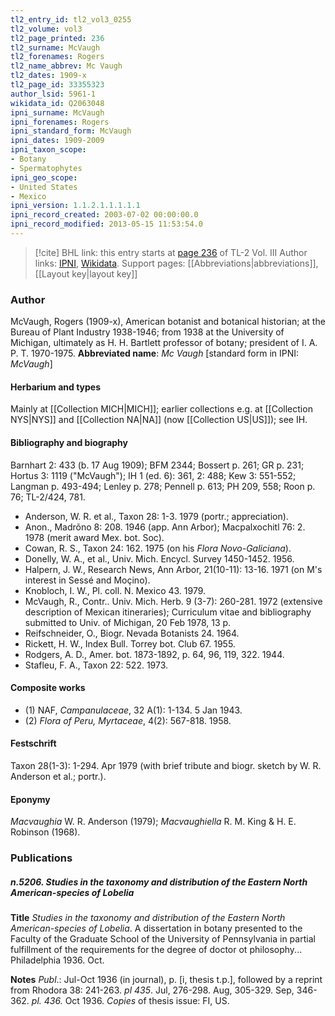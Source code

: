 ```yaml
---
tl2_entry_id: tl2_vol3_0255
tl2_volume: vol3
tl2_page_printed: 236
tl2_surname: McVaugh
tl2_forenames: Rogers
tl2_name_abbrev: Mc Vaugh
tl2_dates: 1909-x
tl2_page_id: 33355323
author_lsid: 5961-1
wikidata_id: Q2063048
ipni_surname: McVaugh
ipni_forenames: Rogers
ipni_standard_form: McVaugh
ipni_dates: 1909-2009
ipni_taxon_scope: 
- Botany
- Spermatophytes
ipni_geo_scope: 
- United States
- Mexico
ipni_version: 1.1.2.1.1.1.1.1
ipni_record_created: 2003-07-02 00:00:00.0
ipni_record_modified: 2013-05-15 11:53:54.0
---
```


> [!cite] BHL link: this entry starts at [page 236](https://www.biodiversitylibrary.org/page/33355323) of TL-2 Vol. III
> Author links: [IPNI](https://www.ipni.org/a/5961-1), [Wikidata](https://www.wikidata.org/wiki/Q2063048). Support pages: [[Abbreviations|abbreviations]], [[Layout key|layout key]]

### Author

McVaugh, Rogers (1909-x), American botanist and botanical historian; at the Bureau of Plant Industry 1938-1946; from 1938 at the University of Michigan, ultimately as H. H. Bartlett professor of botany; president of I. A. P. T. 1970-1975. 
**Abbreviated name**: *Mc Vaugh* \[standard form in IPNI: *McVaugh*\]

#### Herbarium and types

Mainly at [[Collection MICH|MICH]]; earlier collections e.g. at [[Collection NYS|NYS]] and [[Collection NA|NA]] (now [[Collection US|US]]); see IH.

#### Bibliography and biography

Barnhart 2: 433 (b. 17 Aug 1909); BFM 2344; Bossert p. 261; GR p. 231; Hortus 3: 1119 ("McVaugh"); IH 1 (ed. 6): 361, 2: 488; Kew 3: 551-552; Langman p. 493-494; Lenley p. 278; Pennell p. 613; PH 209, 558; Roon p. 76; TL-2/424, 781.
- Anderson, W. R. et al., Taxon 28: 1-3. 1979 (portr.; appreciation).
- Anon., Madrõno 8: 208. 1946 (app. Ann Arbor); Macpalxochitl 76: 2. 1978 (merit award Mex. bot. Soc).
- Cowan, R. S., Taxon 24: 162. 1975 (on his *Flora Novo-Galiciana*).
- Donelly, W. A., et al., Univ. Mich. Encycl. Survey 1450-1452. 1956.
- Halpern, J. W., Research News, Ann Arbor, 21(10-11): 13-16. 1971 (on M's interest in Sessé and Moçino).
- Knobloch, I. W., Pl. coll. N. Mexico 43. 1979.
- McVaugh, R., Contr.. Univ. Mich. Herb. 9 (3-7): 260-281. 1972 (extensive description of Mexican itineraries); Curriculum vitae and bibliography submitted to Univ. of Michigan, 20 Feb 1978, 13 p.
- Reifschneider, O., Biogr. Nevada Botanists 24. 1964.
- Rickett, H. W., Index Bull. Torrey bot. Club 67. 1955.
- Rodgers, A. D., Amer. bot. 1873-1892, p. 64, 96, 119, 322. 1944.
- Stafleu, F. A., Taxon 22: 522. 1973.

#### Composite works

- (1) NAF, *Campanulaceae*, 32 A(1): 1-134. 5 Jan 1943.
- (2) *Flora of Peru, Myrtaceae*, 4(2): 567-818. 1958.

#### Festschrift

Taxon 28(1-3): 1-294. Apr 1979 (with brief tribute and biogr. sketch by W. R. Anderson et al.; portr.).

#### Eponymy

*Macvaughia* W. R. Anderson (1979); *Macvaughiella* R. M. King & H. E. Robinson (1968).

### Publications

##### n.5206. Studies in the taxonomy and distribution of the Eastern North American-species of Lobelia

**Title**
*Studies in the taxonomy and distribution of the Eastern North American-species of Lobelia*. A dissertation in botany presented to the Faculty of the Graduate School of the University of Pennsylvania in partial fulfillment of the requirements for the degree of doctor ot philosophy... Philadelphia 1936. Oct.

**Notes**
*Publ*.: Jul-Oct 1936 (in journal), p. \[i, thesis t.p.\], followed by a reprint from Rhodora 38: 241-263. *pl 435*. Jul, 276-298. Aug, 305-329. Sep, 346-362. *pl. 436.* Oct 1936. *Copies* of thesis issue: FI, US.

